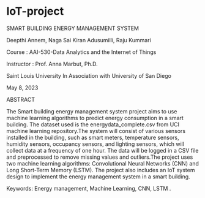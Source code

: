 # IoT-project

SMART BUILDING ENERGY MANAGEMENT SYSTEM

Deepthi Annem, Naga Sai Kiran Adusumilli, Raju Kummari

Course : AAI-530-Data Analytics and the Internet of Things
       
Instructor : Prof. Anna Marbut, Ph.D. 

Saint Louis University
In
Association with University of San Diego

May 8, 2023

ABSTRACT

The Smart building energy management system project aims to use machine learning algorithms to predict energy consumption in a smart building. The dataset used is the energydata_complete.csv from UCI machine learning repository.The system will consist of various sensors installed in the building, such as smart meters, temperature sensors, humidity sensors, occupancy sensors, and lighting sensors, which will collect data at a frequency of one hour. The data will be logged in a CSV file and preprocessed to remove missing values and outliers.The project uses two machine learning algorithms: Convolutional Neural Networks (CNN) and Long Short-Term Memory (LSTM). The project also includes an IoT system design to implement the energy management system in a smart building.

Keywords: Energy management, Machine Learning, CNN, LSTM .
